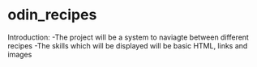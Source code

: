 # odin_recipes
Introduction:
-The project will be a system to naviagte between different recipes
-The skills which will be displayed will be basic HTML, links and images

